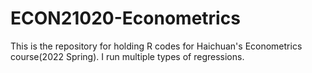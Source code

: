 # ECON21020-Econometrics
This is the repository for holding R codes for Haichuan's Econometrics course(2022 Spring). I run multiple types of regressions.
